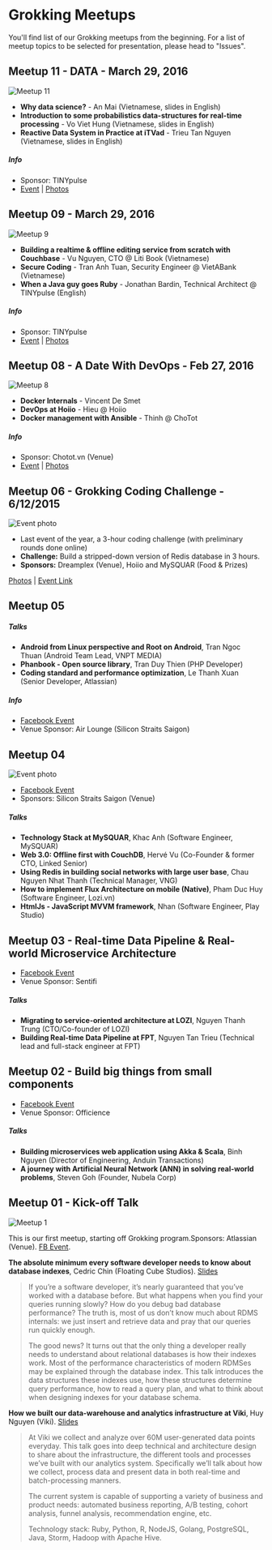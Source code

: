 # Grokking Meetups

You'll find list of our Grokking meetups from the beginning. For a list of meetup topics to be selected for presentation, please head to "Issues".


## Meetup 11 - DATA - March 29, 2016

![Meetup 11](./images/meetup11.jpg)

* **Why data science?** - An Mai (Vietnamese, slides in English)
* **Introduction to some probabilistics data-structures for real-time processing** - Vo Viet Hung (Vietnamese, slides in English)
* **Reactive Data System in Practice at iTVad** - Trieu Tan Nguyen (Vietnamese, slides in English)

##### Info

* Sponsor: TINYpulse
* [Event](https://www.facebook.com/events/1253414338006273/) | [Photos](https://www.facebook.com/media/set/?set=a.1049353048465996.1073741838.764146283653342)


## Meetup 09 - March 29, 2016

![Meetup 9](./images/meetup09.jpg)

* **Building a realtime & offline editing service from scratch with Couchbase** - Vu Nguyen, CTO @ Liti Book (Vietnamese) 
* **Secure Coding** - Tran Anh Tuan, Security Engineer @ VietABank (Vietnamese)
* **When a Java guy goes Ruby** - Jonathan Bardin, Technical Architect @ TINYpulse (English)

##### Info

* Sponsor: TINYpulse
* [Event](https://www.facebook.com/events/950369215012812/) | [Photos](https://www.facebook.com/media/set/?set=a.1031087110292590.1073741837.764146283653342)


## Meetup 08 - A Date With DevOps - Feb 27, 2016

![Meetup 8](./images/meetup08.jpg)

* **Docker Internals** - Vincent De Smet
* **DevOps at Hoiio** - Hieu @ Hoiio
* **Docker management with Ansible** - Thinh @ ChoTot

##### Info

* Sponsor: Chotot.vn (Venue)
* [Event](https://www.facebook.com/events/1651426405122455/) | [Photos](https://www.facebook.com/media/set/?set=a.1006854916049143.1073741835.764146283653342&type=3)


## Meetup 06 - Grokking Coding Challenge - 6/12/2015

![Event photo](./images/meetup06.jpg)

* Last event of the year, a 3-hour coding challenge (with preliminary rounds done online)
* **Challenge:** Build a stripped-down version of Redis database in 3 hours.
* **Sponsors:** Dreamplex (Venue), Hoiio and MySQUAR (Food & Prizes)

[Photos](https://www.facebook.com/media/set/?set=a.961722197229082.1073741832.764146283653342&type=1&l=06208f75a2) |
[Event Link](https://www.facebook.com/events/423555677848446/)

## Meetup 05

##### Talks

* **Android from Linux perspective and Root on Android**, Tran Ngoc Thuan (Android Team Lead, VNPT MEDIA)
* **Phanbook - Open source library**, Tran Duy Thien (PHP Developer)
* **Coding standard and performance optimization**, Le Thanh Xuan (Senior Developer, Atlassian)

##### Info
* [Facebook Event](https://www.facebook.com/events/764117887031387/)
* Venue Sponsor: Air Lounge (Silicon Straits Saigon)


## Meetup 04

![Event photo](./images/meetup04.jpg)

* [Facebook Event](https://www.facebook.com/events/477054909126245/)
* Sponsors: Silicon Straits Saigon (Venue)

##### Talks

* **Technology Stack at MySQUAR**, Khac Anh (Software Engineer, MySQUAR)
* **Web 3.0: Offline first with CouchDB**, Hervé Vu (Co-Founder & former CTO, Linked Senior)
* **Using Redis in building social networks with large user base**, Chau Nguyen Nhat Thanh (Technical Manager, VNG)
* **How to implement Flux Architecture on mobile (Native)**, Pham Duc Huy (Software Engineer, Lozi.vn)
* **HtmlJs - JavaScript MVVM framework**, Nhan (Software Engineer, Play Studio)

## Meetup 03 - Real-time Data Pipeline & Real-world Microservice Architecture

* [Facebook Event](https://www.facebook.com/events/864085826964097/)
* Venue Sponsor: Sentifi

##### Talks

* **Migrating to service-oriented architecture at LOZI**, Nguyen Thanh Trung (C​TO/Co-founder of LOZI)
* **Building Real-time Data Pipeline at FPT**, Nguyen Tan Trieu (T​echnical lead and full-stack engineer at FPT)

## Meetup 02 - Build big things from small components

* [Facebook Event](https://www.facebook.com/events/321724054703790/)
* Venue Sponsor: Officience

##### Talks

* **Building microservices web application using Akka & Scala**, Binh Nguyen (Director of Engineering, Anduin Transactions)
* **A journey with Artificial Neural Network (ANN) in solving real-world problems**, Steven Goh (Founder, Nubela Corp)

## Meetup 01 - Kick-off Talk

![Meetup 1](./images/meetup01.jpg)

This is our first meetup, starting off Grokking program.Sponsors: Atlassian (Venue). [FB Event](https://www.facebook.com/events/560196397413884/).

**The absolute minimum every software developer needs to know about database indexes**, Cedric Chin (Floating Cube Studios). [Slides](https://speakerdeck.com/ejamesc/the-absolute-minimum-every-software-developer-needs-to-know-about-database-indexes)

> If you’re a software developer, it’s nearly guaranteed that you’ve worked with a database before. But what happens when you find your queries running slowly? How do you debug bad database performance? The truth is, most of us don’t know much about RDMS internals: we just insert and retrieve data and pray that our queries run quickly enough.
>
> The good news? It turns out that the only thing a developer really needs to understand about relational databases is how their indexes work. Most of the performance characteristics of modern RDMSes may be explained through the database index. This talk introduces the data structures these indexes use, how these structures determine query performance, how to read a query plan, and what to think about when designing indexes for your database schema.

**How we built our data-warehouse and analytics infrastructure at Viki**, Huy Nguyen (Viki). [Slides](http://www.slideshare.net/nvquanghuy/grokking-engineering-data-analytics-infrastructure-at-viki-huy-nguyen)

> At Viki we collect and analyze over 60M user-generated data points everyday. This talk goes into deep technical and architecture design to share about the infrastructure, the different tools and processes we’ve built with our analytics system. Specifically we’ll talk about how we collect, process data and present data in both real-time and batch-processing manners.
>
> The current system is capable of supporting a variety of business and product needs: automated business reporting, A/B testing, cohort analysis, funnel analysis, recommendation engine, etc.
>
> Technology stack: Ruby, Python, R, NodeJS, Golang, PostgreSQL, Java, Storm, Hadoop with Apache Hive.
